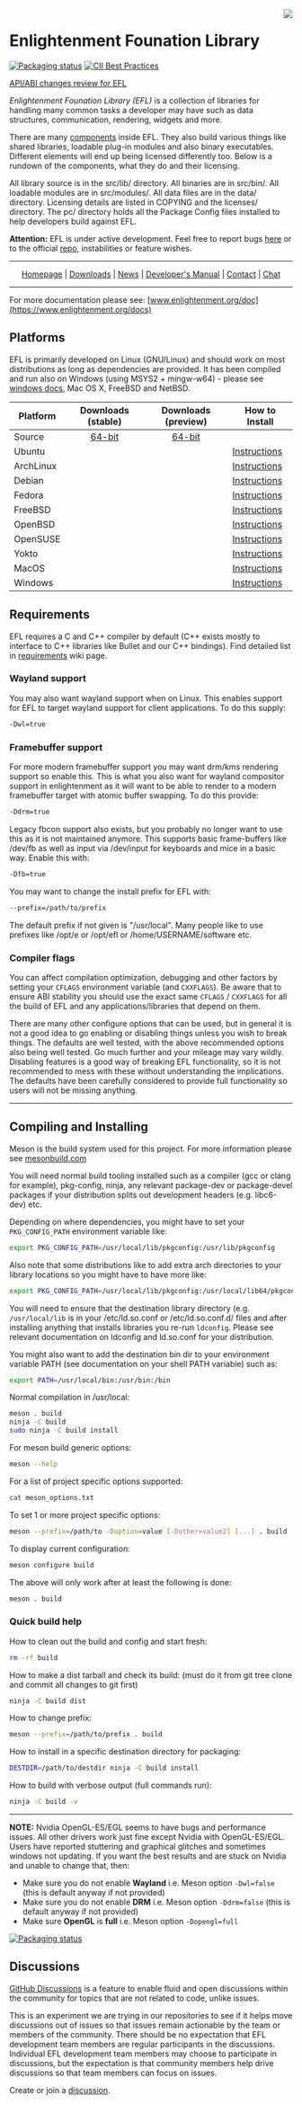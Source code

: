 <img src="https://raw.githubusercontent.com/Dimmus/efl/master/data/readme/efl.png" align="right"/>

# Enlightenment Founation Library

[![Packaging status](https://repology.org/badge/tiny-repos/efl.svg)](https://repology.org/project/efl/versions)
[![CII Best Practices](https://bestpractices.coreinfrastructure.org/projects/6640/badge)](https://bestpractices.coreinfrastructure.org/projects/6640)

[API/ABI changes review for EFL](https://abi-laboratory.pro/index.php?view=timeline&l=efl)

*Enlightenment Founation Library (EFL)* is a collection of libraries for handling many common tasks a
developer may have such as data structures, communication, rendering,
widgets and more.

There are many [components](https://github.com/dimmus/efl/wiki/EFL-components) inside EFL. They also build various things
like shared libraries, loadable plug-in modules and also binary
executables. Different elements will end up being licensed differently
too. Below is a rundown of the components, what they do and their
licensing.

All library source is in the src/lib/ directory. All binaries are in
src/bin/. All loadable modules are in src/modules/. All data files are
in the data/ directory. Licensing details are listed in COPYING and
the licenses/ directory. The pc/ directory holds all the Package
Config files installed to help developers build against EFL.

**Attention:** EFL is under active development.  Feel free to report bugs [here](https://github.com/dimmus/efl/issues) or to the official [repo](https://git.enlightenment.org/enlightenment/efl/issues), instabilities or feature wishes.

-----

<div align="center"> <a href="http://www.enlightenment.org/">Homepage</a> | <a href="https://www.enlightenment.org/download/">Downloads</a> | <a href="https://www.enlightenment.org/news">News</a> | <a href="https://www.enlightenment.org/develop/start.md">Developer's Manual</a> | <a href="https://www.enlightenment.org/contact/">Contact</a> | <a href="https://kiwiirc.com/nextclient/irc.libera.chat/e">Chat</a> </div>

-----

For more documentation please see: [www.enlightenment.org/doc](https://www.enlightenment.org/docs)

## Platforms

EFL is primarily developed on Linux (GNU/Linux) and should work on
most distributions as long as dependencies are provided. It has been
compiled and run also on Windows (using MSYS2 + mingw-w64) - please see
[windows docs](https://www.enlightenment.org/docs/distros/windows-start.md),
Mac OS X, FreeBSD and NetBSD.

| Platform       | Downloads (stable)            | Downloads (preview)       | How to Install                         |
| ---------------|:-----------------------------:|:-------------------------:| ---------------------------------------|
| Source         | [64-bit][rl-linux-tar]        | [64-bit][pv-linux-tar]    |               |
| Ubuntu         |                               |                           | [Instructions][in-ubuntu]              |
| ArchLinux      |                               |                           | [Instructions][in-archlinux]           |
| Debian         |                               |                           | [Instructions][in-debian]              |
| Fedora         |                               |                           | [Instructions][in-fedora]              |
| FreeBSD        |                               |                           | [Instructions][in-freebsd]             |
| OpenBSD        |                               |                           | [Instructions][in-openbsd]             |
| OpenSUSE       |                               |                           | [Instructions][in-opensuse]            |
| Yokto          |                               |                           | [Instructions][in-yokto]               |
| MacOS          |                               |                           | [Instructions][in-macos]               |
| Windows        |   |  | [Instructions][in-windows]                |

[rl-linux-tar]: https://download.enlightenment.org/rel/libs/efl/efl-1.26.3.tar.xz

[pv-linux-tar]: https://github.com/dimmus/efl/archive/refs/tags/v1.26.999.tar.gz

[in-windows]: https://phab.enlightenment.org/w/windows
[in-ubuntu]: https://www.enlightenment.org/docs/distros/ubuntu-start.md
[in-archlinux]: https://www.enlightenment.org/docs/distros/archlinux-start.md
[in-debian]: https://www.enlightenment.org/docs/distros/debian-start.md
[in-fedora]: https://www.enlightenment.org/docs/distros/fedora-start.md
[in-freebsd]: https://www.enlightenment.org/docs/distros/freebsd-start.md
[in-openbsd]: https://www.enlightenment.org/docs/distros/openbsd-start.md
[in-opensuse]: https://www.enlightenment.org/docs/distros/opensuse-start.md
[in-yokto]: https://www.enlightenment.org/docs/distros/yokto-start.md
[in-macos]: https://www.enlightenment.org/docs/distros/osx-start.md

## Requirements

EFL requires a C and C++ compiler by default (C++ exists mostly to interface
to C++ libraries like Bullet and our C++ bindings). Find detailed list in [requirements](https://github.com/dimmus/efl/wiki/EFL-requirements) wiki page.

### Wayland support

You may also want wayland support when on Linux. This enables support
for EFL to target wayland support for client applications. To do this
supply:
``` sh
-Dwl=true
```

### Framebuffer support

For more modern framebuffer support you may want drm/kms rendering
support so enable this. This is what you also want for wayland
compositor support in enlightenment as it will want to be able to
render to a modern framebuffer target with atomic buffer swapping. To
do this provide:
``` sh
-Ddrm=true
```

Legacy fbcon support also exists, but you probably no longer want to
use this as it is not maintained anymore. This supports basic frame-buffers
like /dev/fb as well as input via /dev/input for keyboards and mice in a
basic way. Enable this with:
``` sh
-Dfb=true
```

You may want to change the install prefix for EFL with:
``` sh
--prefix=/path/to/prefix
```

The default prefix if not given is "/usr/local". Many people like to
use prefixes like /opt/e or /opt/efl or /home/USERNAME/software etc.

### Compiler flags

You can affect compilation optimization, debugging and other factors
by setting your `CFLAGS` environment variable (and `CXXFLAGS`). Be aware
that to ensure ABI stability you should use the exact same `CFLAGS` /
`CXXFLAGS` for all the build of EFL and any applications/libraries that
depend on them.

There are many other configure options that can be used, but in
general it is not a good idea to go enabling or disabling things
unless you wish to break things. The defaults are well tested, with
the above recommended options also being well tested. Go much further
and your mileage may vary wildly. Disabling features is a good way of
breaking EFL functionality, so it is not recommended to mess with
these without understanding the implications. The defaults
have been carefully considered to provide full functionality so users
will not be missing anything.

-----

## Compiling and Installing

Meson is the build system used for this project. For more information
please see [mesonbuild.com](https://mesonbuild.com)

You will need normal build tooling installed such as a compiler (gcc
or clang for example), pkg-config, ninja, any relevant package-dev or
package-devel packages if your distribution splits out development
headers (e.g. libc6-dev) etc.

Depending on where dependencies,  you might have to set your
`PKG_CONFIG_PATH` environment variable like:
```sh
export PKG_CONFIG_PATH=/usr/local/lib/pkgconfig:/usr/lib/pkgconfig
```

Also note that some distributions like to add extra arch directories
to your library locations so you might have to have more like:
```sh
export PKG_CONFIG_PATH=/usr/local/lib/pkgconfig:/usr/local/lib64/pkgconfig:/usr/local/lib/x86_64-linux-gnu/pkgconfig:/usr/lib/pkgconfig:/usr/lib64/pkgconfig:/usr/lib/x86_64-linux-gnu/pkgconfig
```

You will need to ensure that the destination library directory (e.g.
`/usr/local/lib` is in your /etc/ld.so.conf or /etc/ld.so.conf.d/
files and after installing anything that installs libraries you
re-run `ldconfig`. Please see relevant documentation on ldconfig and
ld.so.conf for your distribution.

You might also want to add the destination bin dir to your environment
variable PATH (see documentation on your shell PATH variable) such as:
```sh
export PATH=/usr/local/bin:/usr/bin:/bin
```

Normal compilation in /usr/local:
```sh
meson . build
ninja -C build
sudo ninja -C build install
```

For meson build generic options:
```sh
meson --help
```

For a list of project specific options supported:
```sh
cat meson_options.txt
```

To set 1 or more project specific options:
```sh
meson --prefix=/path/to -Doption=value [-Dother=value2] [...] . build
```

To display current configuration:
```sh
meson configure build
```

The above will only work after at least the following is done:
```sh
meson . build
```

### Quick build help

How to clean out the build and config and start fresh:
```sh
rm -rf build
```

How to make a dist tarball and check its build:
(must do it from git tree clone and commit all changes to git first)
```sh
ninja -C build dist
```

How to change prefix:
```sh
meson --prefix=/path/to/prefix . build
```

How to install in a specific destination directory for packaging:
```sh
DESTDIR=/path/to/destdir ninja -C build install
```

How to build with verbose output (full commands run):
```sh
ninja -C build -v
```

-----

**NOTE:** Nvidia OpenGL-ES/EGL seems to have bugs and performance issues.
All other drivers work just fine except Nvidia with OpenGL-ES/EGL. Users have
reported stuttering and graphical glitches and sometimes windows not
updating. If you want the best results and are stuck on Nvidia and unable to
change that, then:

  * Make sure you do not enable **Wayland** i.e. Meson option `-Dwl=false` (this is default anyway if not provided)
  * Make sure you do not enable **DRM** i.e. Meson option `-Ddrm=false` (this is default anyway if not provided)
  * Make sure **OpenGL** is **full** i.e. Meson option `-Dopengl=full`
  
[![Packaging status](https://repology.org/badge/vertical-allrepos/efl.svg)](https://repology.org/project/efl/versions)

## Discussions

[GitHub Discussions](https://docs.github.com/discussions/quickstart) is a feature to enable fluid and open discussions within the community
for topics that are not related to code, unlike issues.

This is an experiment we are trying in our repositories to see if it helps move discussions out of issues so that issues remain actionable by the team or members of the community.
There should be no expectation that EFL development team members are regular participants in the discussions.
Individual EFL development team members may choose to participate in discussions, but the expectation is that community members help drive discussions so that team members
can focus on issues.

Create or join a [discussion](https://github.com/dimmus/efl/discussions).

